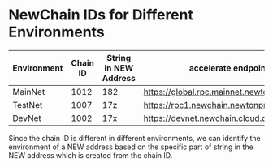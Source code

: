 # NewChain IDs for Different Environments

| Environment | Chain ID | String in NEW Address | accelerate endpoint | Enable CORS RPC|
| --- | --- | --- | --- | --- |
| MainNet | 1012 | 182 | https://global.rpc.mainnet.newtonproject.org | https://cors.rpc.mainnet.newtonproject.org |
| TestNet | 1007 | 17z | https://rpc1.newchain.newtonproject.org/ | https://cors.rpc.testnet.newtonproject.org |
| DevNet | 1002 | 17x | https://devnet.newchain.cloud.diynova.com/ |--|

Since the chain ID is different in different environments, we can identify the environment of a NEW address based on the specific part of string in the NEW address which is created from the chain ID.

